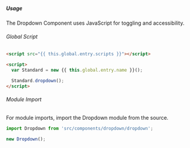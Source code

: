 <!-- Headers start with h5 ##### -->

##### Usage

The Dropdown Component uses JavaScript for toggling and accessibility.

###### Global Script

```html
<script src="{{ this.global.entry.scripts }}"></script>

<script>
  var Standard = new {{ this.global.entry.name }}();

  Standard.dropdown();
</script>
```

###### Module Import

For module imports, import the Dropdown module from the source.

```javascript
import Dropdown from 'src/components/dropdown/dropdown';

new Dropdown();
```
